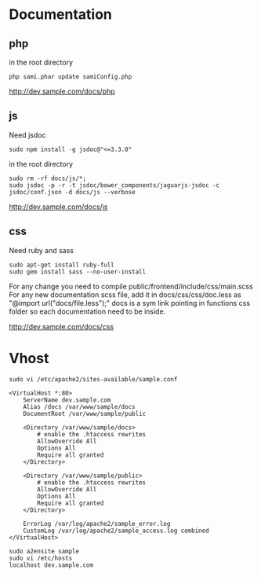 # Documentation

## php
in the root directory
```
php sami.phar update samiConfig.php
```
http://dev.sample.com/docs/php

## js
Need jsdoc
```
sudo npm install -g jsdoc@"<=3.3.0"
```
in the root directory
```
sudo rm -rf docs/js/*;
sudo jsdoc -p -r -t jsdoc/bower_components/jaguarjs-jsdoc -c jsdoc/conf.json -d docs/js --verbose
```
http://dev.sample.com/docs/js

## css
Need ruby and sass
```
sudo apt-get install ruby-full
sudo gem install sass --no-user-install
```
For any change you need to compile public/frontend/include/css/main.scss  
For any new documentation scss file, add it in docs/css/css/doc.less as "@import url("docs/file.less");" docs is a sym link pointing in functions css folder so each documentation need to be inside.

http://dev.sample.com/docs/css

# Vhost
```
sudo vi /etc/apache2/sites-available/sample.conf

<VirtualHost *:80>
    ServerName dev.sample.com
    Alias /docs /var/www/sample/docs
    DocumentRoot /var/www/sample/public

    <Directory /var/www/sample/docs>
        # enable the .htaccess rewrites
        AllowOverride All
        Options All
        Require all granted
    </Directory>

    <Directory /var/www/sample/public>
        # enable the .htaccess rewrites
        AllowOverride All
        Options All
        Require all granted
    </Directory>

    ErrorLog /var/log/apache2/sample_error.log
    CustomLog /var/log/apache2/sample_access.log combined
</VirtualHost>

sudo a2ensite sample
sudo vi /etc/hosts
localhost dev.sample.com
```